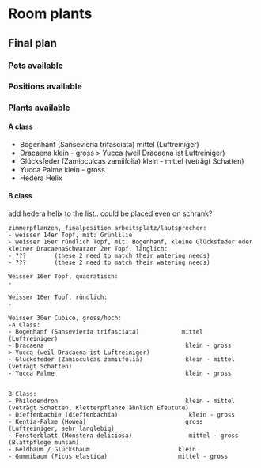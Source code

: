 # Room plants

## Final plan

### Pots available

### Positions available

### Plants available

#### A class

- Bogenhanf (Sansevieria trifasciata)            mittel         (Luftreiniger)
- Dracaena                                        klein - gross         > Yucca (weil Dracaena ist Luftreiniger)
- Glücksfeder (Zamioculcas zamiifolia)            klein - mittel            (veträgt Schatten)
- Yucca Palme                                     klein - gross
- Hedera Helix

#### B class

add hedera helix to the list.. could be placed even on schrank?


    zimmerpflanzen, finalposition arbeitsplatz/lautsprecher:
    - weisser 14er Topf, mit: Grünlilie
    - weisser 16er ründlich Topf, mit: Bogenhanf, kleine Glücksfeder oder kleiner DracaenaSchwarzer 2er Topf, länglich:
    - ???        (these 2 need to match their watering needs)
    - ???        (these 2 need to match their watering needs)

    Weisser 16er Topf, quadratisch:
    -

    Weisser 16er Topf, ründlich:
    -

    Weisser 30er Cubico, gross/hoch:
    -A Class:
    - Bogenhanf (Sansevieria trifasciata)            mittel         (Luftreiniger)
    - Dracaena                                        klein - gross         > Yucca (weil Dracaena ist Luftreiniger)
    - Glücksfeder (Zamioculcas zamiifolia)            klein - mittel            (veträgt Schatten)
    - Yucca Palme                                     klein - gross


    B Class:
    - Philodendron                                    klein - mittel            (veträgt Schatten, Kletterpflanze ähnlich Efeutute)
    - Dieffenbachie (dieffenbachia)                    klein - gross
    - Kentia-Palme (Howea)                            gross         (Luftreiniger, sehr langlebig)
    - Fensterblatt (Monstera deliciosa)                mittel - gross            (Blattpflege mühsam)
    - Geldbaum / Glücksbaum                         klein
    - Gummibaum (Ficus elastica)                    mittel - gross

